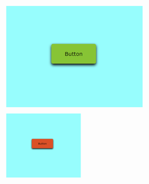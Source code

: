 ![This is how it looks like in the browser before hovering the mouse](./assets/before.PNG)

![This is how it looks like in the browser after hovering the mouse](./assets/aftermouse.PNG)

